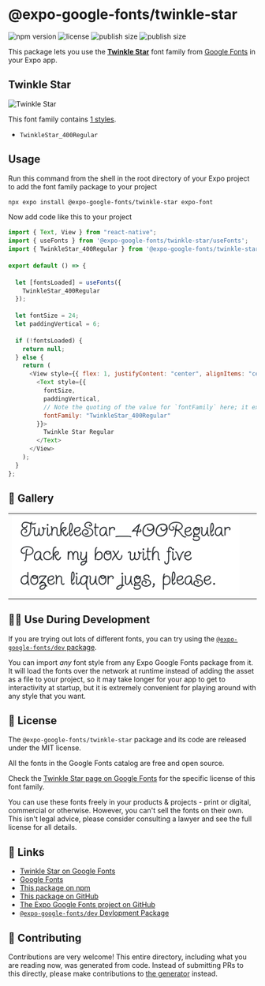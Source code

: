 # @expo-google-fonts/twinkle-star

![npm version](https://flat.badgen.net/npm/v/@expo-google-fonts/twinkle-star)
![license](https://flat.badgen.net/github/license/expo/google-fonts)
![publish size](https://flat.badgen.net/packagephobia/install/@expo-google-fonts/twinkle-star)
![publish size](https://flat.badgen.net/packagephobia/publish/@expo-google-fonts/twinkle-star)

This package lets you use the [**Twinkle Star**](https://fonts.google.com/specimen/Twinkle+Star) font family from [Google Fonts](https://fonts.google.com/) in your Expo app.

## Twinkle Star

![Twinkle Star](./font-family.png)

This font family contains [1 styles](#-gallery).

- `TwinkleStar_400Regular`

## Usage

Run this command from the shell in the root directory of your Expo project to add the font family package to your project

```sh
npx expo install @expo-google-fonts/twinkle-star expo-font
```

Now add code like this to your project

```js
import { Text, View } from "react-native";
import { useFonts } from '@expo-google-fonts/twinkle-star/useFonts';
import { TwinkleStar_400Regular } from '@expo-google-fonts/twinkle-star/400Regular';

export default () => {

  let [fontsLoaded] = useFonts({
    TwinkleStar_400Regular
  });

  let fontSize = 24;
  let paddingVertical = 6;

  if (!fontsLoaded) {
    return null;
  } else {
    return (
      <View style={{ flex: 1, justifyContent: "center", alignItems: "center" }}>
        <Text style={{
          fontSize,
          paddingVertical,
          // Note the quoting of the value for `fontFamily` here; it expects a string!
          fontFamily: "TwinkleStar_400Regular"
        }}>
          Twinkle Star Regular
        </Text>
      </View>
    );
  }
};
```

## 🔡 Gallery


||||
|-|-|-|
|![TwinkleStar_400Regular](./400Regular/TwinkleStar_400Regular.ttf.png)||||


## 👩‍💻 Use During Development

If you are trying out lots of different fonts, you can try using the [`@expo-google-fonts/dev` package](https://github.com/expo/google-fonts/tree/master/font-packages/dev#readme).

You can import _any_ font style from any Expo Google Fonts package from it. It will load the fonts over the network at runtime instead of adding the asset as a file to your project, so it may take longer for your app to get to interactivity at startup, but it is extremely convenient for playing around with any style that you want.


## 📖 License

The `@expo-google-fonts/twinkle-star` package and its code are released under the MIT license.

All the fonts in the Google Fonts catalog are free and open source.

Check the [Twinkle Star page on Google Fonts](https://fonts.google.com/specimen/Twinkle+Star) for the specific license of this font family.

You can use these fonts freely in your products & projects - print or digital, commercial or otherwise. However, you can't sell the fonts on their own. This isn't legal advice, please consider consulting a lawyer and see the full license for all details.

## 🔗 Links

- [Twinkle Star on Google Fonts](https://fonts.google.com/specimen/Twinkle+Star)
- [Google Fonts](https://fonts.google.com/)
- [This package on npm](https://www.npmjs.com/package/@expo-google-fonts/twinkle-star)
- [This package on GitHub](https://github.com/expo/google-fonts/tree/master/font-packages/twinkle-star)
- [The Expo Google Fonts project on GitHub](https://github.com/expo/google-fonts)
- [`@expo-google-fonts/dev` Devlopment Package](https://github.com/expo/google-fonts/tree/master/font-packages/dev)

## 🤝 Contributing

Contributions are very welcome! This entire directory, including what you are reading now, was generated from code. Instead of submitting PRs to this directly, please make contributions to [the generator](https://github.com/expo/google-fonts/tree/master/packages/generator) instead.

